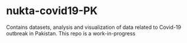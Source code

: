 # nukta-covid19-PK
Contains datasets, analysis and visualization of data related to Covid-19 outbreak in Pakistan. This repo is a work-in-progress 
